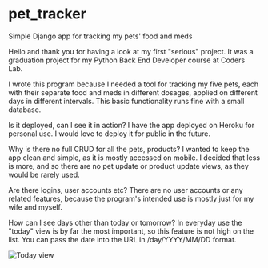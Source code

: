 # pet_tracker
Simple Django app for tracking my pets' food and meds

Hello and thank you for having a look at my first "serious" project. It was a graduation project for my Python Back End Developer course at Coders Lab.

I wrote this program because I needed a tool for tracking my five pets, each with their separate food and meds in different dosages, applied on different days in different intervals. This basic functionality runs fine with a small database.

Is it deployed, can I see it in action?
I have the app deployed on Heroku for personal use. I would love to deploy it for public in the future.

Why is there no full CRUD for all the pets, products?
I wanted to keep the app clean and simple, as it is mostly accessed on mobile. I decided that less is more, and so there are no pet update or product update views, as they would be rarely used.

Are there logins, user accounts etc?
There are no user accounts or any related features, because the program's intended use is mostly just for my wife and myself.

How can I see days other than today or tomorrow?
In everyday use the "today" view is by far the most important, so this feature is not high on the list. You can pass the date into the URL in /day/YYYY/MM/DD format.

![Today view](https://github.com/IgorKwiatkowski/pet_tracker/screenshots/screenshots/today_view.png?raw=true "Today View")